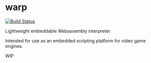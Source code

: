 # warp

[![Build Status](https://travis-ci.org/AdamDicker/warp.svg?branch=master)](https://travis-ci.org/AdamDicker/warp)

Lightweight embeddable Webassembly interpreter

Intended for use as an embedded scripting platform for video game engines.

WIP
